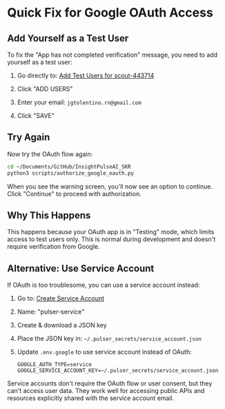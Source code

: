 # Quick Fix for Google OAuth Access

## Add Yourself as a Test User

To fix the "App has not completed verification" message, you need to add yourself as a test user:

1. Go directly to:
   [Add Test Users for scout-443714](https://console.cloud.google.com/apis/credentials/consent/edit/test-users?project=scout-443714)

2. Click "ADD USERS"

3. Enter your email: `jgtolentino.rn@gmail.com`

4. Click "SAVE"

## Try Again

Now try the OAuth flow again:

```bash
cd ~/Documents/GitHub/InsightPulseAI_SKR
python3 scripts/authorize_google_oauth.py
```

When you see the warning screen, you'll now see an option to continue. Click "Continue" to proceed with authorization.

## Why This Happens

This happens because your OAuth app is in "Testing" mode, which limits access to test users only. This is normal during development and doesn't require verification from Google.

## Alternative: Use Service Account

If OAuth is too troublesome, you can use a service account instead:

1. Go to: [Create Service Account](https://console.cloud.google.com/iam-admin/serviceaccounts/create?project=scout-443714)

2. Name: "pulser-service"

3. Create & download a JSON key

4. Place the JSON key in: `~/.pulser_secrets/service_account.json`

5. Update `.env.google` to use service account instead of OAuth:
   ```
   GOOGLE_AUTH_TYPE=service
   GOOGLE_SERVICE_ACCOUNT_KEY=~/.pulser_secrets/service_account.json
   ```

Service accounts don't require the OAuth flow or user consent, but they can't access user data. They work well for accessing public APIs and resources explicitly shared with the service account email.